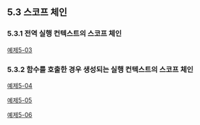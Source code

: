 ## 5.3 스코프 체인

### 5.3.1 전역 실행 컨텍스트의 스코프 체인
[예제5-03][5-03]

### 5.3.2 함수를 호출한 경우 생성되는 실행 컨텍스트의 스코프 체인
[예제5-04][5-04]

[예제5-05][5-05]

[예제5-06][5-06]

[5-03]: ../src/ch5-3/ex5.03.html
[5-04]: ../src/ch5-3/ex5.04.html
[5-05]: ../src/ch5-3/ex5.05.html
[5-06]: ../src/ch5-3/ex5.06.html
